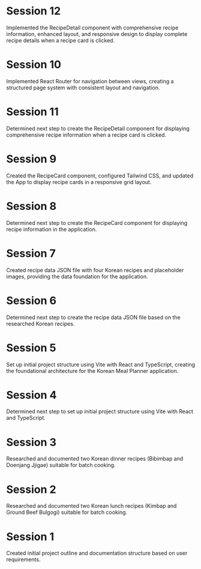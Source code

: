 # Session 12
Implemented the RecipeDetail component with comprehensive recipe information, enhanced layout, and responsive design to display complete recipe details when a recipe card is clicked.

# Session 10
Implemented React Router for navigation between views, creating a structured page system with consistent layout and navigation.

# Session 11 
Determined next step to create the RecipeDetail component for displaying comprehensive recipe information when a recipe card is clicked.

# Session 9
Created the RecipeCard component, configured Tailwind CSS, and updated the App to display recipe cards in a responsive grid layout.

# Session 8
Determined next step to create the RecipeCard component for displaying recipe information in the application.

# Session 7
Created recipe data JSON file with four Korean recipes and placeholder images, providing the data foundation for the application.

# Session 6
Determined next step to create the recipe data JSON file based on the researched Korean recipes.

# Session 5
Set up initial project structure using Vite with React and TypeScript, creating the foundational architecture for the Korean Meal Planner application.

# Session 4
Determined next step to set up initial project structure using Vite with React and TypeScript.

# Session 3
Researched and documented two Korean dinner recipes (Bibimbap and Doenjang Jjigae) suitable for batch cooking.

# Session 2
Researched and documented two Korean lunch recipes (Kimbap and Ground Beef Bulgogi) suitable for batch cooking.

# Session 1
Created initial project outline and documentation structure based on user requirements.